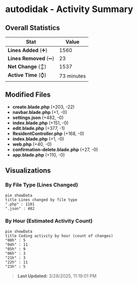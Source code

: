 # autodidak - Activity Summary 

## Overall Statistics

| Stat                   | Value                                                             |
| ---------------------- | ----------------------------------------------------------------- |
| **Lines Added** (➕)   | 1560                                          |
| **Lines Removed** (➖) | 23                                        |
| **Net Change** (↕)    | 1537                |
| **Active Time** (⌚)   | 73 minutes |


## Modified Files
- **create.blade.php** (+203, -22)
- **navbar.blade.php** (+1, -0)
- **settings.json** (+482, -0)
- **index.blade.php** (+151, -0)
- **edit.blade.php** (+377, -1)
- **ResidentController.php** (+168, -0)
- **index.blade.php** (+1, -0)
- **web.php** (+40, -0)
- **confirmation-delete.blade.php** (+27, -0)
- **app.blade.php** (+110, -0)

## Visualizations

### By File Type (Lines Changed)

```mermaid
pie showData
title Lines changed by file type
".php" : 1101
".json" : 482
```

### By Hour (Estimated Activity Count)

```mermaid
pie showData
title Coding activity by hour (count of changes)
"00h" : 5
"04h" : 11
"05h" : 9
"06h" : 3
"21h" : 3
"22h" : 11
"23h" : 5
```


> **Last Updated:** 3/28/2025, 11:19:01 PM